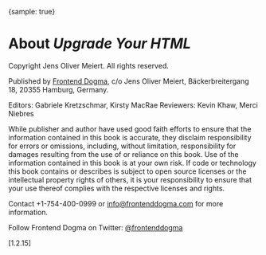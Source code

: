 {sample: true}
# About _Upgrade Your HTML_

Copyright Jens Oliver Meiert. All rights reserved.

Published by [Frontend Dogma](https://frontenddogma.com/), c/o Jens Oliver Meiert, Bäckerbreitergang 18, 20355 Hamburg, Germany.

Editors: Gabriele Kretzschmar, Kirsty MacRae
Reviewers: Kevin Khaw, Merci Niebres

While publisher and author have used good faith efforts to ensure that the information contained in this book is accurate, they disclaim responsibility for errors or omissions, including, without limitation, responsibility for damages resulting from the use of or reliance on this book. Use of the information contained in this book is at your own risk. If code or technology this book contains or describes is subject to open source licenses or the intellectual property rights of others, it is your responsibility to ensure that your use thereof complies with the respective licenses and rights.

Contact +1-754-400-0999 or info@frontenddogma.com for more information.

Follow Frontend Dogma on Twitter: [@frontenddogma](https://twitter.com/frontenddogma)

[1.2.15]